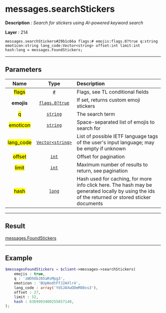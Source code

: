 # messages.searchStickers

**Description** : *Search for stickers using AI\-powered keyword search*

**Layer** : 214

```tl
messages.searchStickers#29b1c66a flags:# emojis:flags.0?true q:string emoticon:string lang_code:Vector<string> offset:int limit:int hash:long = messages.FoundStickers;
```

---

## Parameters

| Name | Type | Description |
| :---: | :---: | :--- |
| <mark>flags</mark> | [`#`](type/#) | Flags, see TL conditional fields |
| **emojis** | [`flags.0?true`](type/true) | If set, returns custom emoji stickers |
| <mark>q</mark> | [`string`](type/string) | The search term |
| <mark>emoticon</mark> | [`string`](type/string) | Space-separated list of emojis to search for |
| <mark>lang_code</mark> | [`Vector<string>`](type/string) | List of possible IETF language tags of the user's input language; may be empty if unknown |
| <mark>offset</mark> | [`int`](type/int) | Offset for pagination |
| <mark>limit</mark> | [`int`](type/int) | Maximum number of results to return, see pagination |
| <mark>hash</mark> | [`long`](type/long) | Hash used for caching, for more info click here. The hash may be generated locally by using the ids of the returned or stored sticker documents |

---

## Result

[messages.FoundStickers](type/messages.FoundStickers)

---

## Example

```php
$messagesFoundStickers = $client->messages->searchStickers(
	emojis : true,
	q : 'zWDhObJ85aRsMpg3',
	emoticon : 'BUpNodtFfJ2AXlr4',
	lang_code : array('YdSJAXwODmM80xs3'),
	offset : 27,
	limit : 52,
	hash : 6369993400255857140,
);
```